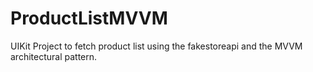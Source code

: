 # ProductListMVVM
UIKit Project to fetch product list using the fakestoreapi and the MVVM architectural pattern.
